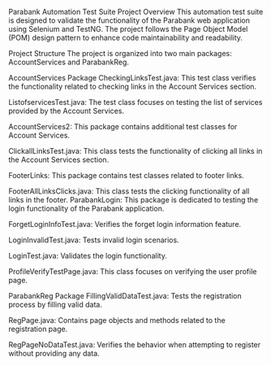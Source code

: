 
Parabank Automation Test Suite
Project Overview
This automation test suite is designed to validate the functionality of the Parabank web application using Selenium and TestNG. The project follows the Page Object Model (POM) design pattern to enhance code maintainability and readability.

Project Structure
The project is organized into two main packages: AccountServices and ParabankReg.

AccountServices Package
CheckingLinksTest.java: This test class verifies the functionality related to checking links in the Account Services section.

ListofservicesTest.java: The test class focuses on testing the list of services provided by the Account Services.

AccountServices2: This package contains additional test classes for Account Services.

ClickallLinksTest.java: This class tests the functionality of clicking all links in the Account Services section.

FooterLinks: This package contains test classes related to footer links.

FooterAllLinksClicks.java: This class tests the clicking functionality of all links in the footer.
ParabankLogin: This package is dedicated to testing the login functionality of the Parabank application.

ForgetLoginInfoTest.java: Verifies the forget login information feature.

LoginInvalidTest.java: Tests invalid login scenarios.

LoginTest.java: Validates the login functionality.

ProfileVerifyTestPage.java: This class focuses on verifying the user profile page.

ParabankReg Package
FillingValidDataTest.java: Tests the registration process by filling valid data.

RegPage.java: Contains page objects and methods related to the registration page.

RegPageNoDataTest.java: Verifies the behavior when attempting to register without providing any data.
